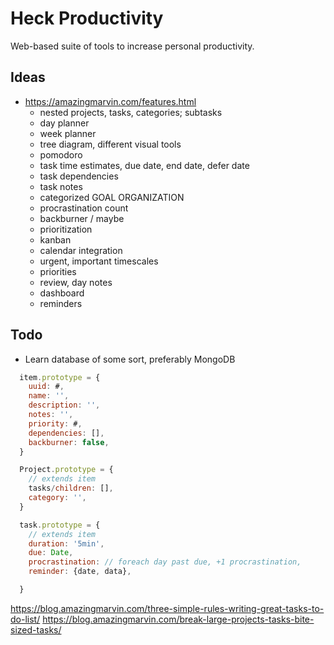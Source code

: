 # Heck Productivity
Web-based suite of tools to increase personal productivity.

## Ideas
- https://amazingmarvin.com/features.html
    - nested projects, tasks, categories; subtasks
    - day planner
    - week planner
    - tree diagram, different visual tools
    - pomodoro
    - task time estimates, due date, end date, defer date
    - task dependencies
    - task notes
    - categorized GOAL ORGANIZATION
    - procrastination count
    - backburner / maybe
    - prioritization
    - kanban
    - calendar integration
    - urgent, important timescales
    - priorities
    - review, day notes
    - dashboard
    - reminders

## Todo
- Learn database of some sort, preferably MongoDB



```javascript
  item.prototype = {
    uuid: #,
    name: '',
    description: '',
    notes: '',
    priority: #,
    dependencies: [],
    backburner: false,
  }

  Project.prototype = {
    // extends item
    tasks/children: [],
    category: '',
  }

  task.prototype = {
    // extends item
    duration: '5min',
    due: Date, 
    procrastination: // foreach day past due, +1 procrastination,
    reminder: {date, data},

  }
```




https://blog.amazingmarvin.com/three-simple-rules-writing-great-tasks-to-do-list/
https://blog.amazingmarvin.com/break-large-projects-tasks-bite-sized-tasks/
